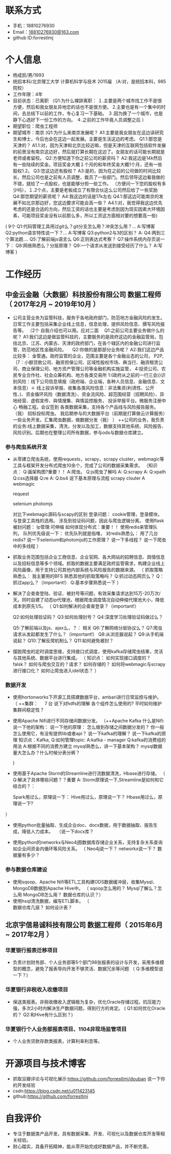 # 联系方式

- 手机：18810276930
- Email：18810276930@163.com 
- github ID:forrestlmj

# 个人信息
 - 杨成凯/男/1993 
 - 统招本科/北京理工大学 计算机科学与技术 2015届 
 （A:对，是统招本科，985院校）
 - 工作年限：4年
 - 目前状态：已离职
 	（Q1:为什么裸辞离职：
		１.主要是两个城市找工作不是很方便，然后和我女朋友异地恋的话也不是很方便。
		 2.主要也是有一个集中的时间，去总结下以前的工作，专心复习一下基础。
		３.因为换了一个城市，也是静下心选好下一份工作的方向。
		４.之前的工作毕竟人员调整之后
		）
 - 期望职位：爬虫工程师
 - 期望城市：南京
 	(Q1:为什么来南京发展呢？
		A1:主要是我女朋友在这边读研究生和博士，今后也会在这边一起发展。主要是生活这边的考虑。
		Q1.1:那您是天津的？
		A1.1:对，因为天津和北京比较近嘛，但是天津的互联网包括软件发展的前景没有南京这边好，然后就打算长期在这边了。女朋友的话可能长期就是老师或者留校。
	Q2:方便知道下你之前公司的薪资吗？
		A2:我这边是14k然后有一些陆续的奖金。项目奖金大概１个月的和年终奖金大概1个月，还有一些股权1.2。
	Q3:您这边还有股权？
		A3:是的，因为在之前的公司做的时间比较长，然后公司也是之前有人员调整，裁员了一些部门。然后领导这边看我做的不错，就给了一点股权，也是能够分担一些工作。
		（方便问一下您的股权有多少吗），１.2个点，主要是老板成立了有限合伙这么公司然后给了一些奖励
	Q4:那您期望的薪资呢？
		A4:我这边的话是17k左右
		Q4.1:那这边可能南京的发展不如北京那边好，您这边要求可能会高一些？
			A4.1:对，我觉得我这边优先考虑的还是合适的方向，然后工资的话也主要是考虑到因为现实因素大环境因素，可能项目奖金没有以前那么多，所以工资这方面相对要的想要高一些)

( 9个
	Q1:代码管理工具用过git么？git分支怎么用？冲突怎么用？...
		A:写博客
	Q2:python语言特性说一下？...
		A:写博客
	Q3:python2与3的区别？
		A:
	Q4:两到三个算法题....
	Q5:了解前端js语言么
	Q6:正则表达式考察？
	Q7:操作系统内存页说一下：
	Q8:网络熟悉么？分层原理？
	Q9:一个请求从发送到接受经历了什么？
	   A:写博客
	)

# 工作经历

## 中金云金融（大数据）科技股份有限公司 数据工程师（ 2017年2月 ~ 2019年10月 ）
* 公司主营业务为监管科技，服务于各地政府部门，防范地方金融风险的发生。日常工作主要包括采集企业线上信息，信息处理，提供风险信息、撰写风险报告等。
	（2个
	自我介绍也可以用。应对二面
	　Q1:之前公司主要业务做什么的呢？
		A1:我们这边是做监管科技的，主要服务的是政府这边的金融监管局，包括北京、江苏、内蒙古、天津的政府部门，在各个辖区内的金融公司进行监管，防范地区性金融风险。
	　Q2:你做的是那部分业务呢？
	 	A2:我们这边产品比较多：
			金管通。政府监管的企业，范围主要是各个金融业态的公司，
			P2P,｛7：小额贷款公司、融资担保公司、区域性股权市场、典当行、融资租赁公司、商业保理公司、地方资产管理公司等金融机构实施监管，
				4:投资公司、农民专业合作社、社会众筹机构、地方各类交易所
				1:(政府从之前的一行三会)}识别风险：线下公司信息填报（政府端、企业端，各种人员信息、金融信息、文本信息）＋
				线上投诉举报、收集各类风险信息：非法集资(利诱性、公开性、)、资金循环风险（数据清洗）、资金流风险、超范围经营（招聘风险）、异地经营、虚假宣传、與情搜集、與情监控服务，
			投诉举报平台。微服务注册中心
			畅融工程。会议签到
			各类数据采集，支持各个产品线与风险报告服务。（我）
			招标投标爬虫。
			我后期参与的大数据平台（前期是打算做云计算服务）一些业务开发。汇集爬虫数据，做数据分发（我）
			）
	++公司的业务，我负责的业务:线上数据采集，清洗，分发以及加工，数据支持其他系统、风险报告、风险识别。后期也在整理公司所有数据，参与ods与数据仓库建立。

### 参与爬虫系统开发
* 从零建立爬虫系统，使用requests，scrapy，scrapy cluster，webmagic等工具与框架开发分布式爬虫10余个，完成了公司的数据采集需求。
（知识点：
	Q:画架构图?重要！！
	A:爬虫。
	Q:js爬虫了解吗
	A:
	Q:scrapy
	A:
		Q:xpath
		Q:css选择器
		Q:re
		A:
		Q:bs4
		说下基本原理与流程
	scrapy clsuter
	A
	webmagic
	
	request
	
	selenium
	photomjs
	
	对比下webmagic源码与scapy的区别
	登录问题：
		cookie管理，登录模块，与登录工具栈的选用。
			涉及到验证码问题，因此与爬虫逻辑分离。
			使用flask
	被封问题：
		Ip管理:可伸缩
	如何体现分布式：重要！！
		使用redis来管理队列，
	队列优先级说一下：
		优先队列就是指堆，
	对redis熟悉么：
	用了几台redis?
	说一下selenium和photomjs的工作原理？
	说一下多线程？
	说一下爬虫中的多线程
	）
* 抓取业务范围包括企业工商信息、企业官网、各大网站的招聘信息、舆情信息以及招标信息等多个领域。抓取的数据主要满足政府监管需求，构建企业线上风险画像，用于支持公司其他内部系统与风险报告的数据来源。
（
	抓取策略熟悉么：
		我主要用的BFS
	熟悉其他的抓取策略吗？
	Q:抓过动态网页么？
	Q：抓过app么？（important!）
	Q:基本步骤熟悉说一下
）
* 解决了企查查登陆、验证、被封号等问题，有效采集请求达到15万-20万次/天。同时自建了动态ip代理池，根据爬虫调度情况自动伸缩代理池大小，降低成本到原先1/5。
（
	Q1:如何解决的企查查登录？（important!）
	
	Q2:如何处理验证码？
	Q3:如何处理封号？
	Q4:深度学习处理验证码做过么？
	
	Q5:了解前端以及js、ajax么，？：
		相关
	Q6:了解网络分层协议么？
	Q7:爬虫请求从发起都发生了什么？（important!）
		Q8:从浏览器说起？
		Q9:从手机端说起？
	Q10:了解反爬机制么？
	Q11:如何避免被封？
* 摆脱爬虫的定时调度思维，支持接口式调度，使用kafka存储爬虫结果，灵活与其他系统、数据平台进行集成。
	（
	知识点：
		如何实现接口调度的？
		falsk？
		如何与爬虫交互的？请求？
		如何存储的？
		如何将webmagic与scrapy进行接口化？
		如何让爬虫进入idel状态？
		）
### 数据开发
* 使用hortonworks下开源工具搭建数据平台，ambari进行日常监控与维护。
（
++集群：
　７台
 说下对hdfs的理解
 各个组件怎么使用的?
 平时如何维护集群间稳定性？
 
* 使用Apache Nifi进行不同存储间数据分发。
（++Apache Kafka
	什么是Nifi:
	说一下他的架构：
	说一下他的原理：
	怎么做到存储之间数据分发的？
	你一般怎么使用它，有没有提供lib或者api？
	说一下kafka的理解？
	说一下kafka的原理
 	知识点：Kafka,
			Q:如何管理topic:
			A:kafka - manager
			Q:kafka的消费组的用法
			A:根据不同的消费方建立
	mysql熟悉么，讲一下基本架构？
	mysql数据量大怎么办？什么时候分表分裤？
	
	)
* 使用基于Apache Storm的Streamline进行流数据清洗，Hbase进行存储。
（
	Q:解决了具体哪些问题？？重要
	A:
	Storm原理说一下,Streamline是如何和它结合的？：

	Spark用过么，原理说一下：
	Hive用过么，原理说一下？
	Hbase用过么，原理说一下?
	
）
* 使用python批量抽取、生成企业doc、docx数据，用于数据抽取、报告生成，降低人力成本。
　（说一下docx库？
 
* 使用python的networkx与Neo4j图数据库存储企业关系，支持复杂关系查询如企业间资金内循环等风险关系。
（
	Neo4j说一下？
	networkx说一下？
	数据量有多少？
	

### 参与数据仓库建设
* 使用sqoop、Apache Nifi等ETL工具构建ODS数据缓冲层，收集Mysql、MongoDB数据到Apache Hive中。
（
	sqoop怎么用的？
	Mysql了解么？怎么用
	MongoDB怎么用？
	数据仓库的认识？）
* 使用hsql清洗数据，编写ETL脚本。
	（	
		数据仓库几层？
		如何设计表？
	
## 北京宇信易诚科技有限公司 数据工程师（ 2015年6月 ~ 2017年2月 ）
### 华夏银行报表迁移项目 
* 负责计划财务部、个人业务部等5个部门98张报表的设计与开发，采用多维模型的概念，避免了报表导向开发不够灵活、数据冗余等问题
	（
	 Q:多维模型说一下？)
	 
### 华夏银行非税收入收缴项目
* 保送类报表。非税收缴收入逻辑极为复杂，优化Oracle存储过程。抗压能力强，多次2小时内解决生产数据问题，得到行方的肯定。
	(
	Q1:如何优化Oracle的？
	Q2:和Hive有什么区别？)
	
### 华夏银行个人业务部报表项目、1104非现场监管项目
* 个人业务贷款存款类报表，计算利率利息等。

# 开源项目与技术博客
* 抓取豆瓣评论与可视化展示:https://github.com/forrestlmj/douban
	说一下你的开发经验
* csdn:https://blog.csdn.net/u011423145
* github:https://github.com/forrestlmj

# 自我评价
* 专注于数据类产品开发，具有数据采集、开发、可视化以及数据仓库开发等相关经验。
* 耐心踏实，具备开拓精神，能从零开始完成好数据产品，并不断完善。
